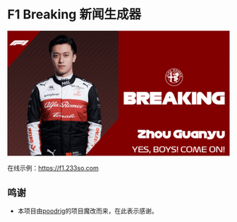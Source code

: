 # F1 Breaking 新闻生成器

![示例](imgs/basic/example.png)

在线示例：https://f1.233so.com

## 鸣谢

- 本项目由[poodrig](https://poodrig.com/f1news)的项目魔改而来，在此表示感谢。
